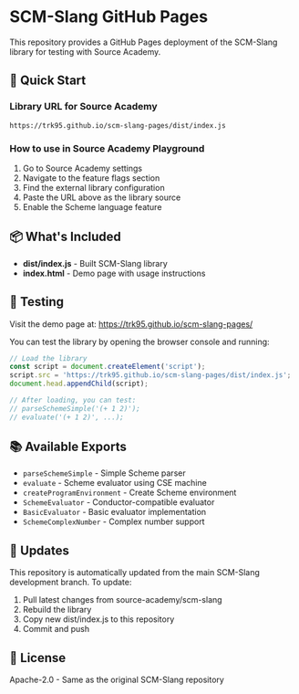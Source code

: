 # SCM-Slang GitHub Pages

This repository provides a GitHub Pages deployment of the SCM-Slang library for testing with Source Academy.

## 🚀 Quick Start

### Library URL for Source Academy
```
https://trk95.github.io/scm-slang-pages/dist/index.js
```

### How to use in Source Academy Playground

1. Go to Source Academy settings
2. Navigate to the feature flags section  
3. Find the external library configuration
4. Paste the URL above as the library source
5. Enable the Scheme language feature

## 📦 What's Included

- **dist/index.js** - Built SCM-Slang library
- **index.html** - Demo page with usage instructions

## 🧪 Testing

Visit the demo page at: https://trk95.github.io/scm-slang-pages/

You can test the library by opening the browser console and running:

```javascript
// Load the library
const script = document.createElement('script');
script.src = 'https://trk95.github.io/scm-slang-pages/dist/index.js';
document.head.appendChild(script);

// After loading, you can test:
// parseSchemeSimple('(+ 1 2)');
// evaluate('(+ 1 2)', ...);
```

## 📚 Available Exports

- `parseSchemeSimple` - Simple Scheme parser
- `evaluate` - Scheme evaluator using CSE machine  
- `createProgramEnvironment` - Create Scheme environment
- `SchemeEvaluator` - Conductor-compatible evaluator
- `BasicEvaluator` - Basic evaluator implementation
- `SchemeComplexNumber` - Complex number support

## 🔄 Updates

This repository is automatically updated from the main SCM-Slang development branch. To update:

1. Pull latest changes from source-academy/scm-slang
2. Rebuild the library
3. Copy new dist/index.js to this repository
4. Commit and push

## 📄 License

Apache-2.0 - Same as the original SCM-Slang repository
